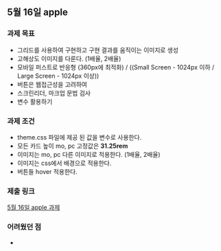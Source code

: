 ## 5월 16일 apple

### 과제 목표
- 그리드를 사용하여 구현하고 구현 결과를 움직이는 이미지로 생성
- 고해상도 이미지를 다룬다. (1배율, 2배율)
- 모바일 퍼스트로 반응형 (360px에 최적화) / ((Small Screen - 1024px 이하 / Large Screen - 1024px 이상))
- 버튼은 웹접근성을 고려하여
- 스크린리더, 마크업 문법 검사
- 변수 활용하기

### 과제 조건
- theme.css 파일에 제공 된 값을 변수로 사용한다.
- 모든 카드 높이 mo, pc 고정값은 <b>31.25rem</b>
- 이미지는 mo, pc 다른 이미지로 적용한다. (1배율, 2배율)
- 이미지는 css에서 배경으로 적용한다.
- 버튼들 hover 적용한다.

### 제출 링크
[5월 16일 apple 과제](https://github.com/yun-narae/homework/tree/main/apple)

### 어려웠던 점
- 
